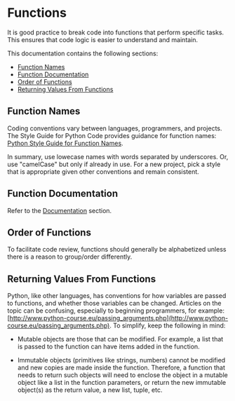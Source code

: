 # Functions #

It is good practice to break code into functions that perform specific tasks.
This ensures that code logic is easier to understand and maintain.

This documentation contains the following sections:

* [Function Names](#function-names)
* [Function Documentation](#function-documentation)
* [Order of Functions](#order-of-functions)
* [Returning Values From Functions](#returning-values-from-functions)

## Function Names ##

Coding conventions vary between languages, programmers, and projects.
The Style Guide for Python Code provides guidance for function names:
[Python Style Guide for Function Names](https://www.python.org/dev/peps/pep-0008/#function-names).

In summary, use lowecase names with words separated by underscores.  Or, use "camelCase" but only if already in use.
For a new project, pick a style that is appropriate given other conventions and remain consistent.

## Function Documentation ##

Refer to the [Documentation](../dev-tasks/documentation/) section.

## Order of Functions ##

To facilitate code review, functions should generally be alphabetized unless there is a reason to group/order differently.

## Returning Values From Functions ##

Python, like other languages, has conventions for how variables are passed to functions, and whether those variables can be changed.
Articles on the topic can be confusing, especially to beginning programmers,
for example:  [http://www.python-course.eu/passing_arguments.php](http://www.python-course.eu/passing_arguments.php).
To simplify, keep the following in mind:

* Mutable objects are those that can be modified.  For example, a list that is passed to the function can have items added in the function.

* Immutable objects (primitives like strings, numbers) cannot be modified and new copies are made inside the function.
Therefore, a function that needs to return such objects will need to enclose the object in a mutable object like a list in the function parameters, or
return the new immutable object(s) as the return value, a new list, tuple, etc.
